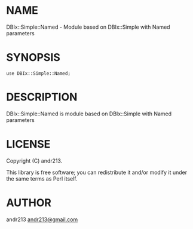 # NAME

DBIx::Simple::Named - Module based on DBIx::Simple with Named parameters

# SYNOPSIS

    use DBIx::Simple::Named;

# DESCRIPTION

DBIx::Simple::Named is module based on DBIx::Simple with Named parameters

# LICENSE

Copyright (C) andr213.

This library is free software; you can redistribute it and/or modify
it under the same terms as Perl itself.

# AUTHOR

andr213 <andr213@gmail.com>
